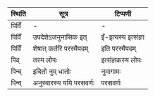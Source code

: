 | स्थिति | सूत्र | टिप्पणी |
| ----- | ------- | ------ |
| पिविँ | - | - |
| पिविँ | उपदेशेऽजनुनासिक इत् | इँ-इत्यस्य इत्संज्ञा |
| पिविँ | शेषात् कर्तरि परस्मैपदम् | इति परस्मैपदम् |
| पिव् | तस्य लोपः | इत्संज्ञकस्य लोपः |
| पिन्व् | इदितो नुम् धातोः | नुमागामः |
| पिन्व् | अनुस्वारस्य ययि परसवर्णः | परसवर्णः |
